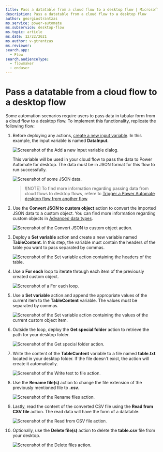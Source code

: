 ```yaml
---
title: Pass a datatable from a cloud flow to a desktop flow | Microsoft Docs
description: Pass a datatable from a cloud flow to a desktop flow
author: georgiostrantzas
ms.service: power-automate
ms.subservice: desktop-flow
ms.topic: article
ms.date: 12/22/2021
ms.author: v-gtrantzas
ms.reviewer:
search.app: 
  - Flow
search.audienceType: 
  - flowmaker
  - enduser
---
```


# Pass a datatable from a cloud flow to a desktop flow

Some automation scenarios require users to pass data in tabular form from a cloud flow to a desktop flow. To implement this functionality, replicate the following flow:

1. Before deploying any actions, [create a new input variable](../manage-variables.md#create-an-input-variable). In this example, the input variable is named **DataInput**.

    ![Screenshot of the Add a new input variable dialog.](media/passing-datatable/creating-new-input-variable.png)

    This variable will be used in your cloud flow to pass the data to Power Automate for desktop. The data must be in JSON format for this flow to run successfully.

    ![Screenshot of some JSON data.](media/passing-datatable/json-data.png)     

    > ![NOTE]
    > To find more information regarding passing data from cloud flows to desktop flows, refere to [Trigger a Power Automate desktop flow from another flow](../link-pad-flow-portal.md).

1. Use the **Convert JSON to custom object** action to convert the imported JSON data to a custom object. You can find more information regarding custom objects in [Advanced data types](../variable-data-types.md#advanced-data-types). 

    ![Screenshot of the Convert JSON to custom object action.](media/passing-datatable/convert-json-custom-object-action.png)

1. Deploy a **Set variable** action and create a new variable named **TableContent**. In this step, the variable must contain the headers of the table you want to pass separated by commas.

    ![Screenshot of the Set variable action containing the headers of the table.](media/passing-datatable/set-variable-action-headers.png)

1. Use a **For each** loop to iterate through each item of the previously created custom object.

    ![Screenshot of a For each loop.](media/passing-datatable/for-each-loop.png)

1. Use a **Set variable** action and append the appropriate values of the current item to the **TableContent** variable. The values must be separated by commas. 

    ![Screenshot of the Set variable action containing the values of the current custom object item.](media/passing-datatable/set-variable-action-values.png)

1. Outside the loop, deploy the **Get special folder** action to retrieve the path for your desktop folder. 

    ![Screenshot of the Get special folder action.](media/passing-datatable/get-special-folder.png)

1. Write the content of the **TableContent** variable to a file named **table.txt** located in your desktop folder. If the file doesn't exist, the action will create it automatically.

    ![Screenshot of the Write text to file action.](media/passing-datatable/write-text-file-action.png)

1. Use the **Rename file(s)** action to change the file extension of the previously mentioned file to **.csv**.

    ![Screenshot of the Rename files action.](media/passing-datatable/rename-files-action.png)

1. Lastly, read the content of the converted CSV file using the **Read from CSV file** action. The read data will have the form of a datatable.

    ![Screenshot of the Read from CSV file action.](media/passing-datatable/read-from-csv-file-action.png)

1. Optionally, use the **Delete file(s)** action to delete the **table.csv** file from your desktop. 

    ![Screenshot of the Delete files action.](media/passing-datatable/delete-files-action.png)